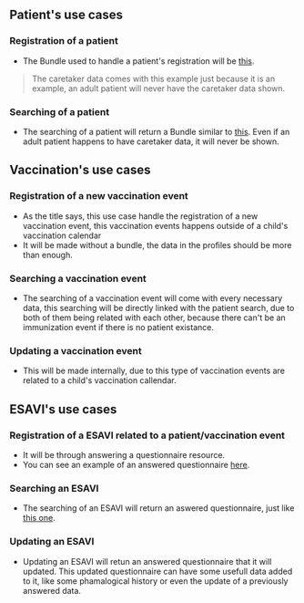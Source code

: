 ## Patient's use cases 

### Registration of a patient
* The Bundle used to handle a patient's registration will be [this](Bundle-ExampleBundlePatient.html).
> The caretaker data comes with this example just because it is an example, an adult patient will never have the caretaker data shown.

### Searching of a patient
* The searching of a patient will return a Bundle similar to [this](Bundle-ExampleBundlePatient.html). Even if an adult patient happens to have caretaker data, it will never be shown. 

## Vaccination's use cases

### Registration of a new vaccination event
* As the title says, this use case handle the registration of a new vaccination event, this vaccination events happens outside of a child's vaccination calendar
* It will be made without a bundle, the data in the profiles should be more than enough. 

### Searching a vaccination event
* The searching of a vaccination event will come with every necessary data, this searching will be directly linked with the patient search, due to both of them being related with each other, because there can't be an immunization event if there is no patient existance. 

### Updating a vaccination event
* This will be made internally, due to this type of vaccination events are related to a child's vaccination callendar.

## ESAVI's use cases

### Registration of a ESAVI related to a patient/vaccination event

* It will be through answering a questionnaire resource.
* You can see an example of an answered questionnaire [here](QuestionnaireResponse-ExampleESAVIQuestionnaire-1.html). 

### Searching an ESAVI 
* The searching of an ESAVI will return an aswered questionnaire, just like [this one](QuestionnaireResponse-ExampleESAVIQuestionnaire-1.html). 

### Updating an ESAVI
* Updating an ESAVI will retun an answered questionnaire that it will updated. This updated questionnaire can have some usefull data added to it, like some phamalogical history or even the update of a previously answered data. 